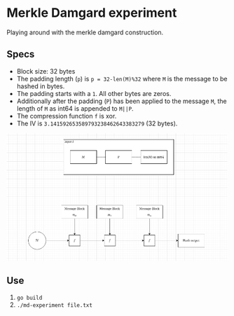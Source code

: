 # Merkle Damgard experiment

Playing around with the merkle damgard construction.

## Specs

- Block size: 32 bytes
- The padding length (`p`) is `p = 32-len(M)%32` where `M` is the message to be hashed in bytes.
- The padding starts with a `1`. All other bytes are zeros.
- Additionally after the padding (`P`) has been applied to the message `M`, the length of `M` as int64 is appended to `M||P`.
- The compression function `f` is xor.
- The IV is `3.141592653589793238462643383279` (32 bytes).
 
 ![merkle damgard](merkle-damgard.png)
 
 
 ## Use
 1. `go build`
 2. `./md-experiment file.txt`